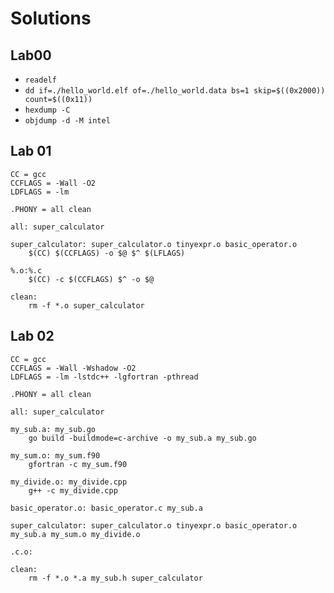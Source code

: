 # Solutions

## Lab00

+ `readelf`
+ `dd if=./hello_world.elf of=./hello_world.data bs=1 skip=$((0x2000)) count=$((0x11))`
+ `hexdump -C`
+ `objdump -d -M intel`

## Lab 01

```
CC = gcc
CCFLAGS = -Wall -O2
LDFLAGS = -lm 

.PHONY = all clean

all: super_calculator

super_calculator: super_calculator.o tinyexpr.o basic_operator.o 
	$(CC) $(CCFLAGS) -o $@ $^ $(LFLAGS) 

%.o:%.c
	$(CC) -c $(CCFLAGS) $^ -o $@

clean:
	rm -f *.o super_calculator
```

## Lab 02

```
CC = gcc
CCFLAGS = -Wall -Wshadow -O2
LDFLAGS = -lm -lstdc++ -lgfortran -pthread

.PHONY = all clean

all: super_calculator

my_sub.a: my_sub.go
	go build -buildmode=c-archive -o my_sub.a my_sub.go

my_sum.o: my_sum.f90
	gfortran -c my_sum.f90

my_divide.o: my_divide.cpp
	g++ -c my_divide.cpp

basic_operator.o: basic_operator.c my_sub.a

super_calculator: super_calculator.o tinyexpr.o basic_operator.o my_sub.a my_sum.o my_divide.o

.c.o:

clean:
	rm -f *.o *.a my_sub.h super_calculator 
```

